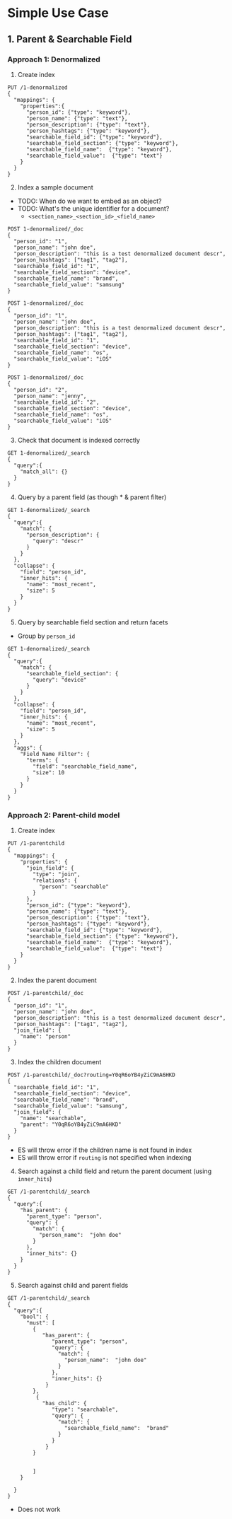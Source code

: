 # Simple Use Case

## 1. Parent & Searchable Field

### Approach 1: Denormalized

1. Create index

```curl
PUT /1-denormalized
{
  "mappings": {
    "properties":{
      "person_id": {"type": "keyword"},
      "person_name": {"type": "text"},
      "person_description": {"type": "text"},
      "person_hashtags": {"type": "keyword"},
      "searchable_field_id": {"type": "keyword"},
      "searchable_field_section": {"type": "keyword"},
      "searchable_field_name":  {"type": "keyword"},
      "searchable_field_value":  {"type": "text"}
    }
  }
}
```

2. Index a sample document

- TODO: When do we want to embed as an object?
- TODO: What's the unique identifier for a document?
    - `<section_name>_<section_id>_<field_name>`

```curl
POST 1-denormalized/_doc
{
  "person_id": "1",
  "person_name": "john doe",
  "person_description": "this is a test denormalized document descr",
  "person_hashtags": ["tag1", "tag2"],
  "searchable_field_id": "1",
  "searchable_field_section": "device",
  "searchable_field_name": "brand",
  "searchable_field_value": "samsung"
}
```

```curl
POST 1-denormalized/_doc
{
  "person_id": "1",
  "person_name": "john doe",
  "person_description": "this is a test denormalized document descr",
  "person_hashtags": ["tag1", "tag2"],
  "searchable_field_id": "1",
  "searchable_field_section": "device",
  "searchable_field_name": "os",
  "searchable_field_value": "iOS"
}
```

```curl
POST 1-denormalized/_doc
{
  "person_id": "2",
  "person_name": "jenny",
  "searchable_field_id": "2",
  "searchable_field_section": "device",
  "searchable_field_name": "os",
  "searchable_field_value": "iOS"
}
```

3. Check that document is indexed correctly

```curl
GET 1-denormalized/_search
{
  "query":{
    "match_all": {}
  }
}
```

4. Query by a parent field (as though * & parent filter)

```curl
GET 1-denormalized/_search
{
  "query":{
    "match": {
      "person_description": {
        "query": "descr"
      }
    }
  },
  "collapse": {
    "field": "person_id",
    "inner_hits": {
      "name": "most_recent",
      "size": 5
    }
  }
}
```

5. Query by searchable field section and return facets

- Group by `person_id`

```curl
GET 1-denormalized/_search
{
  "query":{
    "match": {
      "searchable_field_section": {
        "query": "device"
      }
    }
  },
  "collapse": {
    "field": "person_id",
    "inner_hits": {
      "name": "most_recent",
      "size": 5
    }
  },
  "aggs": {
    "Field Name Filter": {
      "terms": {
        "field": "searchable_field_name",
        "size": 10
      }
    }
  }
}
```

### Approach 2: Parent-child model

1. Create index

```curl
PUT /1-parentchild
{
  "mappings": {
    "properties": {
      "join_field": {
        "type": "join",
        "relations": {
          "person": "searchable"
        }
      },
      "person_id": {"type": "keyword"},
      "person_name": {"type": "text"},
      "person_description": {"type": "text"},
      "person_hashtags": {"type": "keyword"},
      "searchable_field_id": {"type": "keyword"},
      "searchable_field_section": {"type": "keyword"},
      "searchable_field_name":  {"type": "keyword"},
      "searchable_field_value":  {"type": "text"}
    }
  }
}
```

2. Index the parent document

```curl
POST /1-parentchild/_doc
{
  "person_id": "1",
  "person_name": "john doe",
  "person_description": "this is a test denormalized document descr",
  "person_hashtags": ["tag1", "tag2"],
  "join_field": {
    "name": "person"
  }
}
```

3. Index the children document

```curl
POST /1-parentchild/_doc?routing=Y0qR6oYB4yZiC9mA6HKD
{
  "searchable_field_id": "1",
  "searchable_field_section": "device",
  "searchable_field_name": "brand",
  "searchable_field_value": "samsung",
  "join_field": {
    "name": "searchable",
    "parent": "Y0qR6oYB4yZiC9mA6HKD"
  }
}
```

- ES will throw error if the children name is not found in index
- ES will throw error if `routing` is not specified when indexing

4. Search against a child field and return the parent document (using `inner_hits`)

```curl
GET /1-parentchild/_search
{
  "query":{
    "has_parent": {
      "parent_type": "person",
      "query": {
        "match": {
          "person_name":  "john doe"
        }
      },
      "inner_hits": {}
    }
  }
}
```

5. Search against child and parent fields

```curl
GET /1-parentchild/_search
{
  "query":{
    "bool": {
      "must": [
        {
           "has_parent": {
              "parent_type": "person",
              "query": {
                "match": {
                  "person_name":  "john doe"
                }
              },
              "inner_hits": {}
            }
        },
         {
           "has_child": {
              "type": "searchable",
              "query": {
                "match": {
                  "searchable_field_name":  "brand"
                }
              }
            }
        }
        
        
        ]
    }
   
  }
}
```

- Does not work


